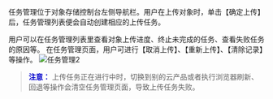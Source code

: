 任务管理位于对象存储控制台左侧导航栏。用户在上传对象时，单击【确定上传】后，任务管理列表便会自动创建相应的上传任务。

用户可以在任务管理列表里查看对象上传进度、终止未完成的任务、查看失败任务的原因等。
在任务管理页面，用户可进行【取消上传】、【重新上传】、【清除记录】等操作。
![任务管理2](http://imgcache.tcecqpoc.fsphere.cn/image/mc.qcloudimg.com/static/img/7b019fa2b5b257360ee1f68b3689e396/image.png)

> <font color="#0000cc">**注意：** </font>
上传任务正在进行中时，切换到别的云产品或者执行浏览器刷新、回退等操作会清空任务管理页面，导致上传任务失败。
